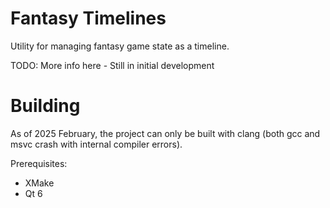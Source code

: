# Fantasy Timelines
Utility for managing fantasy game state as a timeline.

TODO: More info here - Still in initial development

# Building
As of 2025 February, the project can only be built with clang (both gcc and msvc crash with internal compiler errors).

Prerequisites:

- XMake
- Qt 6
